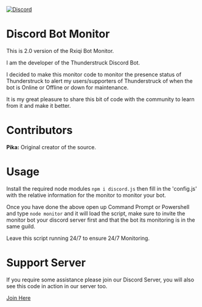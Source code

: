  [![Discord](https://img.shields.io/badge/-Discord-05122A?style=flat&logo=discord)](https://discord.gg/zb5Jg89TVG)

# Discord Bot Monitor
This is 2.0 version of the Rxiqi Bot Monitor.

I am the developer of the Thunderstruck Discord Bot.

I decided to make this monitor code to monitor the presence status of Thunderstruck to alert my users/supporters of Thunderstruck of when the bot is Online or Offline or down for maintenance.

It is my great pleasure to share this bit of code with the community to learn from it and make it better.

# Contributors
<b>Pika:</b>
Original creator of the source.
<p>

# Usage
Install the required node modules
`npm i discord.js`
then fill in the 'config.js' with the relative information for the monitor to monitor your bot.

Once you have done the above open up Command Prompt or Powershell and type `node monitor` and it will load the script,
make sure to invite the monitor bot your discord server first and that the bot its monitoring is in the same guild.

Leave this script running 24/7 to ensure 24/7 Monitoring.

# Support Server
If you require some assistance please join our Discord Server, you will also see this code in action in our server too.
 
[Join Here](https://discord.gg/zb5Jg89TVG)
